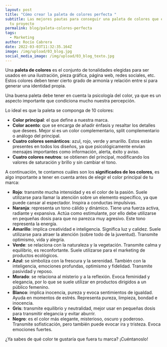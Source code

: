 ```yaml
---
layout: post
title: "Cómo crear la paleta de colores perfecta "
subtitle: Las mejores pautas para conseguir una paleta de colores que encaje con
  tu proyecto
permalink: blog/paleta-colores-perfecta
tags:
  - Marketing
author: Rocío Cabrera
date: 2022-03-03T11:32:35.164Z
image: /img/upload/03_blog.jpg
social_media_image: /img/upload/03_blog_texto.jpg
---
```

Una **paleta de colores** es el conjunto de tonalidades elegidas para ser usados en una ilustración, pieza gráfica, página web, redes sociales, etc. Estos colores deben tener cierto grado de armonía y relación entre sí para generar una identidad propia.

Una buena paleta debe tener en cuenta la psicología del color, ya que es un aspecto importante que condiciona mucho nuestra percepción.



Lo ideal es que la paleta se componga de 10 colores: 

* **Color principal**: el que define a nuestra marca.
* **Color acento**: que se encarga de añadir énfasis y resaltar los detalles que desees. Mejor si es un color complementario, split complementario o análogo del principal.
* **Cuatro colores semánticos**: azul, rojo, verde y amarillo. Estos están presentes en todos los diseños, ya que psicológicamente envían mensajes importantes como información, alerta, éxito y aviso.
* **Cuatro colores neutros**: se obtienen del principal, modificando los valores de saturación y brillo y sin cambiar el tono.



A continuación, te contamos cuáles son los **significados de los colores**, es algo importante a tener en cuenta antes de elegir el color principal de tu marca: 

* **Rojo**: transmite mucha intensidad y es el color de la pasión. Suele utilizarse para llamar la atención sobre un elemento específico, ya que puede cansar al espectador. Inspira a conductas impulsivas.
* **Naranja**: representa un tono cálido y dinámico. Tiene una fuerza activa, radiante y expansiva. Actúa como estimulante, por ello debe utilizarse en pequeñas dosis para que no parezca muy agresivo. Este tono representa la energía. 
* **Amarillo**: implica creatividad e inteligencia. Significa luz y calidez. Suele utilizarse para atraer la atención (sobre todo de la juventud). Transmite optimismo, vida y alegría.
* **Verde**: se relaciona con la naturaleza y la vegetación. Transmite calma y equilibrio, es reconfortante. Suele utilizarse para el marketing de productos ecológicos. 
* **Azul**: se simboliza con la frescura y la serenidad. También con la inteligencia, emociones profundas, optimismo y fidelidad. Transmite pasividad y reposo. 
* **Morado**: se relaciona al misterio y a la reflexión. Evoca feminidad y elegancia, por lo que se suele utilizar en productos dirigidos a un público femenino.
* **Blanco**: implica inocencia, pureza y evoca sentimientos de igualdad. Ayuda en momentos de estrés. Representa pureza, limpieza, bondad e inocencia.
* **Gris**: transmite equilibrio y neutralidad, mejor usar en pequeñas dosis para transmitir elegancia y evitar aburrir.
* **Negro**: es el color más elegante, misterioso, oscuro y poderoso. Transmite sofisticación, pero también puede evocar ira y tristeza. Evoca emociones fuertes.



¿Ya sabes de qué color te gustaría que fuera tu marca? ¡Cuéntanoslo!